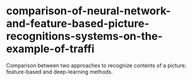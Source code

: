 # comparison-of-neural-network-and-feature-based-picture-recognitions-systems-on-the-example-of-traffi
Comparison between two approaches to recognize contents of a picture: feature-based and deep-learning methods.
